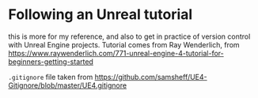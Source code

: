 # Following an Unreal tutorial

this is more for my reference, and also to get in practice of version control with Unreal Engine projects. Tutorial comes from Ray Wenderlich, from https://www.raywenderlich.com/771-unreal-engine-4-tutorial-for-beginners-getting-started

`.gitignore` file taken from https://github.com/samsheff/UE4-Gitignore/blob/master/UE4.gitignore
